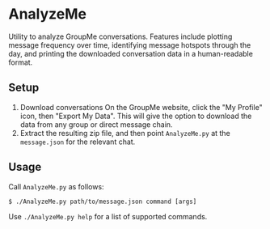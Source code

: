 # AnalyzeMe

Utility to analyze GroupMe conversations. Features include plotting message frequency over time, identifying message hotspots through the day, and printing the downloaded conversation data in a human-readable format.

## Setup

1. Download conversations
   On the GroupMe website, click the "My Profile" icon, then "Export My Data".
   This will give the option to download the data from any group or direct message chain.
2. Extract the resulting zip file, and then point `AnalyzeMe.py` at the `message.json`
   for the relevant chat.

## Usage

Call `AnalyzeMe.py` as follows:

`$ ./AnalyzeMe.py path/to/message.json command [args]`

Use `./AnalyzeMe.py help` for a list of supported commands.

